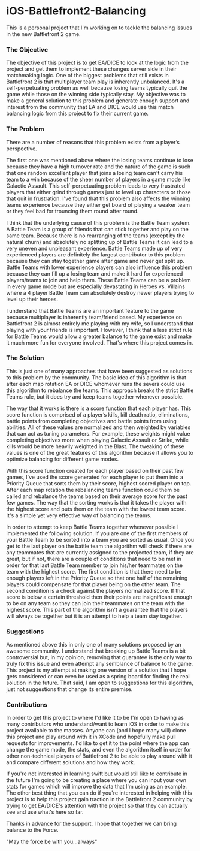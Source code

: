 # iOS-Battlefront2-Balancing
This is a personal project that I'm working on to tackle the balancing issues in the new Battlefront 2 game.

### The Objective
The objective of this project is to get EA/DICE to look at the logic from the project and get them to implement these changes server side in their matchmaking logic. One of the biggest problems that still exists in Battlefront 2 is that multiplayer team play is inherently unbalanced. It's a self-perpetuating problem as well because losing teams typically quit the game while those on the winning side typically stay. My objective was to make a general solution to this problem and generate enough support and interest from the community that EA and DICE would use this match balancing logic from this project to fix their current game.

### The Problem
There are a number of reasons that this problem exists from a player’s perspective.

The first one was mentioned above where the losing teams continue to lose because they have a high turnover rate and the nature of the game is such that one random excellent player that joins a losing team can't carry his team to a win because of the sheer number of players in a game mode like Galactic Assault. This self-perpetuating problem leads to very frustrated players that either grind through games just to level up characters or those that quit in frustration. I've found that this problem also affects the winning teams experience because they either get board of playing a weaker team or they feel bad for trouncing them round after round.

I think that the underlying cause of this problem is the Battle Team system. A Battle Team is a group of friends that can stick together and play on the same team. Because there is no rearranging of the teams (except by the natural churn) and absolutely no splitting up of Battle Teams it can lead to a very uneven and unpleasant experience. Battle Teams made up of very experienced players are definitely the largest contributor to this problem because they can stay together game after game and never get split up. Battle Teams with lower experience players can also influence this problem because they can fill up a losing team and make it hard for experienced players/teams to join and help them. These Battle Teams can be a problem in every game mode but are especially devastating in Heroes vs. Villains where a 4 player Battle Team can absolutely destroy newer players trying to level up their heroes.

I understand that Battle Teams are an important feature to the game because multiplayer is inherently team/friend based. My experience on Battlefront 2 is almost entirely me playing with my wife, so I understand that playing with your friends is important. However, I think that a less strict rule for Battle Teams would allow a greater balance to the game exist and make it much more fun for everyone involved. That's where this project comes in.

### The Solution
This is just one of many approaches that have been suggested as solutions to this problem by the community. The basic idea of this algorithm is that after each map rotation EA or DICE whomever runs the severs could use this algorithm to rebalance the teams. This approach breaks the strict Battle Teams rule, but it does try and keep teams together whenever possible.

The way that it works is there is a score function that each player has. This score function is comprised of a player’s kills, kill death ratio, eliminations, battle points from completing objectives and battle points from using abilities. All of these values are normalized and then weighted by variables that can act as tuning parameters. For example, these weights might value completing objectives more when playing Galactic Assault or Strike, while kills would be more heavily weighted in the Blast. The tweaking of these values is one of the great features of this algorithm because it allows you to optimize balancing for different game modes.

With this score function created for each player based on their past few games, I've used the score generated for each player to put them into a Priority Queue that sorts them by their score, highest scored player on top. After each map rotation the rebalancing teams function could them be called and rebalance the teams based on their average score for the past few games. The way that the sorting works is that it takes the player with the highest score and puts them on the team with the lowest team score. It's a simple yet very effective way of balancing the teams.

In order to attempt to keep Battle Teams together whenever possible I implemented the following solution. If you are one of the first members of your Battle Team to be sorted into a team you are sorted as usual. Once you get to the last player on the battle team the algorithm will check if there are any teammates that are currently assigned to the projected team, if they are great, but if not, there are a couple of conditions that need to be met in order for that last Battle Team member to join his/her teammates on the team with the highest score. The first condition is that there need to be enough players left in the Priority Queue so that one half of the remaining players could compensate for that player being on the other team. The second condition is a check against the players normalized score. If that score is below a certain threshold then their points are insignificant enough to be on any team so they can join their teammates on the team with the highest score. This part of the algorithm isn't a guarantee that the players will always be together but it is an attempt to help a team stay together.

### Suggestions
As mentioned above this in only one of many solutions proposed by an awesome community. I understand that breaking up Battle Teams is a bit controversial but, in my opinion, removing that guarantee is the only way to truly fix this issue and even attempt any semblance of balance to the game. This project is my attempt at making one version of a solution that I hope gets considered or can even be used as a spring board for finding the real solution in the future. That said, I am open to suggestions for this algorithm, just not suggestions that change its entire premise.

### Contributions
In order to get this project to where I'd like it to be I'm open to having as many contributors who understand/want to learn iOS in order to make this project available to the masses. Anyone can (and I hope many will) clone this project and play around with it in XCode and hopefully make pull requests for improvements. I'd like to get it to the point where the app can change the game mode, the stats, and even the algorithm itself in order for other non-technical players of Battlefront 2 to be able to play around with it and compare different solutions and how they work.

If you're not interested in learning swift but would still like to contribute in the future I'm going to be creating a place where you can input your own stats for games which will improve the data that I'm using as an example. The other best thing that you can do if you're interested in helping with this project is to help this project gain traction in the Battlefront 2 community by trying to get EA/DICE's attention with the project so that they can actually see and use what's here so far.

Thanks in advance for the support. I hope that together we can bring balance to the Force.

"May the force be with you...always"
